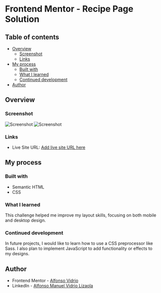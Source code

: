 # Frontend Mentor - Recipe Page Solution

## Table of contents

- [Overview](#overview)
  - [Screenshot](#screenshot)
  - [Links](#links)
- [My process](#my-process)
  - [Built with](#built-with)
  - [What I learned](#what-i-learned)
  - [Continued development](#continued-development)
- [Author](#author)

## Overview

### Screenshot

<div>
  <img src="https://github.com/user-attachments/assets/673a0892-59c8-4798-bf3e-b88759df410f" alt="Screenshot">
  <img src="https://github.com/user-attachments/assets/a327eee3-4b8a-4192-bd65-326c01345358" alt="Screenshot">
</div>


### Links

- Live Site URL: [Add live site URL here](https://alfonsovidrio.github.io/recipe-page/)

## My process

### Built with

- Semantic HTML
- CSS

### What I learned

This challenge helped me improve my layout skills, focusing on both mobile and desktop design.

### Continued development

In future projects, I would like to learn how to use a CSS preprocessor like Sass. I also plan to implement JavaScript to add functionality or effects to my designs.

## Author

- Frontend Mentor - [Alfonso Vidrio](https://www.frontendmentor.io/profile/AlfonsoVidrio)
- LinkedIn - [Alfonso Manuel Vidrio Lizaola](https://www.linkedin.com/in/alfonsomanuelvidriolizaola/)
